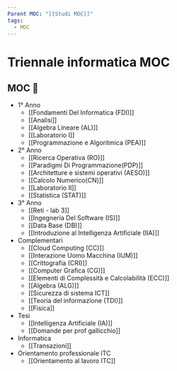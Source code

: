 ```yaml
---
Parent MOC: "[[Studi MOC]]"
tags:
  - MOC
---
```

# Triennale informatica MOC

## MOC 📒
- 1° Anno
	- [[Fondamenti Del Informatica (FDI)]]
	- [[Analisi]]
	- [[Algebra Lineare (AL)]]
	- [[Laboratorio I]]
	- [[Programmazione e Algoritmica (PEA)]]
- 2° Anno
	- [[Ricerca Operativa (RO)]]
	- [[Paradigmi Di Programmazione(PDP)]]
	- [[Architetture e sistemi operativi (AESO)]]
	- [[Calcolo Numerico(CN)]]
	- [[Laboratorio II]]
	- [[Statistica (STAT)]]
- 3° Anno
	- [[Reti - lab 3]]
	- [[Ingegneria Del Software (IS)]]
	- [[Data Base (DB)]]
	- [[Introduzione al Intelligenza Artificiale (IIA)]]
- Complementari
	- [[Cloud Computing (CC)]]
	- [[Interazione Uomo Macchina (IUM)]]
	- [[Crittografia (CRI)]]
	- [[Computer Grafica (CG)]]
	- [[Elementi di Complessità e Calcolabilità (ECC)]]
	- [[Algebra (ALG)]]
	- [[Sicurezza di sistema ICT]]
	- [[Teoria del informazione (TDI)]]
	- [[Fisica]]
- Tesi
	- [[Intelligenza Artificiale (IA)]]
	- [[Domande per prof gallicchio]]
- Informatica
	- [[Transazioni]]
- Orientamento professionale ITC
	- [[Orientamento al lavoro ITC]]
